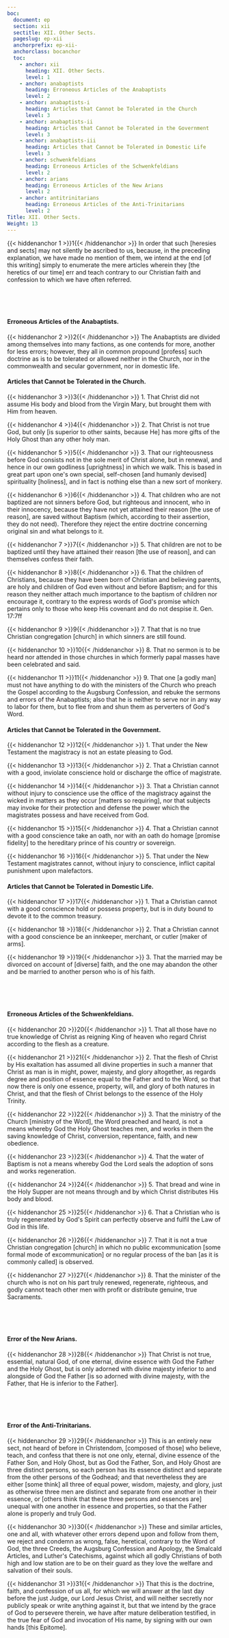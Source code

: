 ```yaml
---
boc:
  document: ep
  section: xii
  sectitle: XII. Other Sects.
  pageslug: ep-xii
  anchorprefix: ep-xii-
  anchorclass: bocanchor
  toc:
    - anchor: xii
      heading: XII. Other Sects.
      level: 1
    - anchor: anabaptists
      heading: Erroneous Articles of the Anabaptists
      level: 2
    - anchor: anabaptists-i
      heading: Articles that Cannot be Tolerated in the Church
      level: 3
    - anchor: anabaptists-ii
      heading: Articles that Cannot be Tolerated in the Government
      level: 3
    - anchor: anabaptists-iii
      heading: Articles that Cannot be Tolerated in Domestic Life
      level: 3
    - anchor: schwenkfeldians
      heading: Erroneous Articles of the Schwenkfeldians
      level: 2
    - anchor: arians
      heading: Erroneous Articles of the New Arians
      level: 2
    - anchor: antitrinitarians
      heading: Erroneous Articles of the Anti-Trinitarians
      level: 2
Title: XII. Other Sects.
Weight: 13
---
```


{{< hiddenanchor 1 >}}1{{< /hiddenanchor >}} In order that such [heresies and sects] may not silently be ascribed to us, because, in the preceding explanation, we have made no mention of them, we intend at the end [of this writing] simply to enumerate the mere articles wherein they [the heretics of our time] err and teach contrary to our Christian faith and confession to which we have often referred.

&nbsp;

&nbsp;

#### Erroneous Articles of the Anabaptists.

{{< hiddenanchor 2 >}}2{{< /hiddenanchor >}} The Anabaptists are divided among themselves into many factions, as one contends for more, another for less errors; however, they all in common propound [profess] such doctrine as is to be tolerated or allowed neither in the Church, nor in the commonwealth and secular government, nor in domestic life.

#### Articles that Cannot be Tolerated in the Church.

{{< hiddenanchor 3 >}}3{{< /hiddenanchor >}} 1. That Christ did not assume His body and blood from the Virgin Mary, but brought them with Him from heaven.

{{< hiddenanchor 4 >}}4{{< /hiddenanchor >}} 2. That Christ is not true God, but only [is superior to other saints, because He] has more gifts of the Holy Ghost than any other holy man.

{{< hiddenanchor 5 >}}5{{< /hiddenanchor >}} 3. That our righteousness before God consists not in the sole merit of Christ alone, but in renewal, and hence in our own godliness [uprightness] in which we walk. This is based in great part upon one's own special, self-chosen [and humanly devised] spirituality [holiness], and in fact is nothing else than a new sort of monkery.

{{< hiddenanchor 6 >}}6{{< /hiddenanchor >}} 4. That children who are not baptized are not sinners before God, but righteous and innocent, who in their innocency, because they have not yet attained their reason [the use of reason], are saved without Baptism (which, according to their assertion, they do not need). Therefore they reject the entire doctrine concerning original sin and what belongs to it.

{{< hiddenanchor 7 >}}7{{< /hiddenanchor >}} 5. That children are not to be baptized until they have attained their reason [the use of reason], and can themselves confess their faith.

{{< hiddenanchor 8 >}}8{{< /hiddenanchor >}} 6. That the children of Christians, because they have been born of Christian and believing parents, are holy and children of God even without and before Baptism; and for this reason they neither attach much importance to the baptism of children nor encourage it, contrary to the express words of God's promise which pertains only to those who keep His covenant and do not despise it. Gen. 17:7ff

{{< hiddenanchor 9 >}}9{{< /hiddenanchor >}} 7. That that is no true Christian congregation [church] in which sinners are still found.

{{< hiddenanchor 10 >}}10{{< /hiddenanchor >}} 8. That no sermon is to be heard nor attended in those churches in which formerly papal masses have been celebrated and said.

{{< hiddenanchor 11 >}}11{{< /hiddenanchor >}} 9. That one [a godly man] must not have anything to do with the ministers of the Church who preach the Gospel according to the Augsburg Confession, and rebuke the sermons and errors of the Anabaptists; also that he is neither to serve nor in any way to labor for them, but to flee from and shun them as perverters of God's Word.

#### Articles that Cannot be Tolerated in the Government.

{{< hiddenanchor 12 >}}12{{< /hiddenanchor >}} 1. That under the New Testament the magistracy is not an estate pleasing to God.

{{< hiddenanchor 13 >}}13{{< /hiddenanchor >}} 2. That a Christian cannot with a good, inviolate conscience hold or discharge the office of magistrate.

{{< hiddenanchor 14 >}}14{{< /hiddenanchor >}} 3. That a Christian cannot without injury to conscience use the office of the magistracy against the wicked in matters as they occur [matters so requiring], nor that subjects may invoke for their protection and defense the power which the magistrates possess and have received from God.

{{< hiddenanchor 15 >}}15{{< /hiddenanchor >}} 4. That a Christian cannot with a good conscience take an oath, nor with an oath do homage [promise fidelity] to the hereditary prince of his country or sovereign.

{{< hiddenanchor 16 >}}16{{< /hiddenanchor >}} 5. That under the New Testament magistrates cannot, without injury to conscience, inflict capital punishment upon malefactors.

#### Articles that Cannot be Tolerated in Domestic Life.

{{< hiddenanchor 17 >}}17{{< /hiddenanchor >}} 1. That a Christian cannot with a good conscience hold or possess property, but is in duty bound to devote it to the common treasury.

{{< hiddenanchor 18 >}}18{{< /hiddenanchor >}} 2. That a Christian cannot with a good conscience be an innkeeper, merchant, or cutler [maker of arms].

{{< hiddenanchor 19 >}}19{{< /hiddenanchor >}} 3. That the married may be divorced on account of [diverse] faith, and the one may abandon the other and be married to another person who is of his faith.

&nbsp;

&nbsp;

#### Erroneous Articles of the Schwenkfeldians.

{{< hiddenanchor 20 >}}20{{< /hiddenanchor >}} 1. That all those have no true knowledge of Christ as reigning King of heaven who regard Christ according to the flesh as a creature.

{{< hiddenanchor 21 >}}21{{< /hiddenanchor >}} 2. That the flesh of Christ by His exaltation has assumed all divine properties in such a manner that Christ as man is in might, power, majesty, and glory altogether, as regards degree and position of essence equal to the Father and to the Word, so that now there is only one essence, property, will, and glory of both natures in Christ, and that the flesh of Christ belongs to the essence of the Holy Trinity.

{{< hiddenanchor 22 >}}22{{< /hiddenanchor >}} 3. That the ministry of the Church [ministry of the Word], the Word preached and heard, is not a means whereby God the Holy Ghost teaches men, and works in them the saving knowledge of Christ, conversion, repentance, faith, and new obedience.

{{< hiddenanchor 23 >}}23{{< /hiddenanchor >}} 4. That the water of Baptism is not a means whereby God the Lord seals the adoption of sons and works regeneration.

{{< hiddenanchor 24 >}}24{{< /hiddenanchor >}} 5. That bread and wine in the Holy Supper are not means through and by which Christ distributes His body and blood.

{{< hiddenanchor 25 >}}25{{< /hiddenanchor >}} 6. That a Christian who is truly regenerated by God's Spirit can perfectly observe and fulfil the Law of God in this life.

{{< hiddenanchor 26 >}}26{{< /hiddenanchor >}} 7. That it is not a true Christian congregation [church] in which no public excommunication [some formal mode of excommunication] or no regular process of the ban [as it is commonly called] is observed.

{{< hiddenanchor 27 >}}27{{< /hiddenanchor >}} 8. That the minister of the church who is not on his part truly renewed, regenerate, righteous, and godly cannot teach other men with profit or distribute genuine, true Sacraments.

&nbsp;

&nbsp;

#### Error of the New Arians.

{{< hiddenanchor 28 >}}28{{< /hiddenanchor >}} That Christ is not true, essential, natural God, of one eternal, divine essence with God the Father and the Holy Ghost, but is only adorned with divine majesty inferior to and alongside of God the Father [is so adorned with divine majesty, with the Father, that He is inferior to the Father].

&nbsp;

&nbsp;

#### Error of the Anti-Trinitarians.

{{< hiddenanchor 29 >}}29{{< /hiddenanchor >}} This is an entirely new sect, not heard of before in Christendom, [composed of those] who believe, teach, and confess that there is not one only, eternal, divine essence of the Father Son, and Holy Ghost, but as God the Father, Son, and Holy Ghost are three distinct persons, so each person has its essence distinct and separate from the other persons of the Godhead; and that nevertheless they are either [some think] all three of equal power, wisdom, majesty, and glory, just as otherwise three men are distinct and separate from one another in their essence, or [others think that these three persons and essences are] unequal with one another in essence and properties, so that the Father alone is properly and truly God.

{{< hiddenanchor 30 >}}30{{< /hiddenanchor >}} These and similar articles, one and all, with whatever other errors depend upon and follow from them, we reject and condemn as wrong, false, heretical, contrary to the Word of God, the three Creeds, the Augsburg Confession and Apology, the Smalcald Articles, and Luther's Catechisms, against which all godly Christians of both high and low station are to be on their guard as they love the welfare and salvation of their souls.

{{< hiddenanchor 31 >}}31{{< /hiddenanchor >}} That this is the doctrine, faith, and confession of us all, for which we will answer at the last day before the just Judge, our Lord Jesus Christ, and will neither secretly nor publicly speak or write anything against it, but that we intend by the grace of God to persevere therein, we have after mature deliberation testified, in the true fear of God and invocation of His name, by signing with our own hands [this Epitome].

